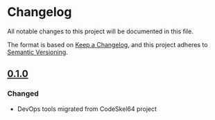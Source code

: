 # Changelog

All notable changes to this project will be documented in this file.

The format is based on [Keep a Changelog](https://keepachangelog.com/en/1.0.0/),
and this project adheres to [Semantic Versioning](https://semver.org/spec/v2.0.0.html).

## [0.1.0]

### Changed

- DevOps tools migrated from CodeSkel64 project

[0.1.0]: https://github.com/automation64/devbin64/releases/tag/0.1.0
